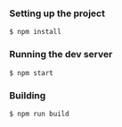 ### Setting up the project

    $ npm install

### Running the dev server

    $ npm start

### Building

    $ npm run build